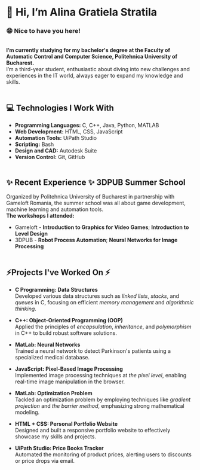 # 👋 **Hi, I’m Alina Gratiela Stratila**
### 😁 Nice to have you here!
<br> **I’m currently studying for my bachelor's degree at the Faculty of Automatic Control and Computer Science, Politehnica University of Bucharest.**   
I’m a third-year student, enthusiastic about diving into new challenges and experiences in the IT world, always eager to expand my knowledge and skills.
<br>
<br>
## 💻 Technologies I Work With
- **Programming Languages:** C, C++, Java, Python, MATLAB
- **Web Development:** HTML, CSS, JavaScript
- **Automation Tools:** UiPath Studio
- **Scripting:** Bash
- **Design and CAD:** Autodesk Suite
- **Version Control:** Git, GitHub<br><br>

## ✨ Recent Experience ✨ 3DPUB Summer School
  Organized by Politehnica University of Bucharest in partnership with Gameloft Romania, the summer school was all about game development, machine learning and automation tools.
  <br>**The workshops I attended:** 
-  Gameloft - **Introduction to Graphics for Video Games**;   **Introduction to Level Design**
-  3DPUB - **Robot Process Automation**;   **Neural Networks for Image Processing**<br><br>

## ⚡Projects I've Worked On ⚡
- **C Programming: Data Structures**  
  Developed various data structures such as *linked lists*, *stacks*, and *queues* in C, focusing on efficient *memory management* and *algorithmic thinking*.

- **C++: Object-Oriented Programming (OOP)**  
  Applied the principles of *encapsulation*, *inheritance*, and *polymorphism* in C++ to build robust software solutions.

- **MatLab: Neural Networks**  
  Trained a neural network to detect Parkinson's patients using a specialized medical database.

- **JavaScript: Pixel-Based Image Processing**  
  Implemented image processing techniques at *the pixel level*, enabling real-time image manipulation in the browser.

- **MatLab: Optimization Problem**  
  Tackled an optimization problem by employing techniques like *gradient projection* and *the barrier method*, emphasizing strong mathematical modeling.

- **HTML + CSS: Personal Portfolio Website**  
  Designed and built a responsive portfolio website to effectively showcase my skills and projects.

- **UiPath Studio: Price Books Tracker**  
  Automated the monitoring of product prices, alerting users to discounts or price drops via email.
<!---
Grati29/Grati29 is a ✨ special ✨ repository because its `README.md` (this file) appears on your GitHub profile.
You can click the Preview link to take a look at your changes.
--->
